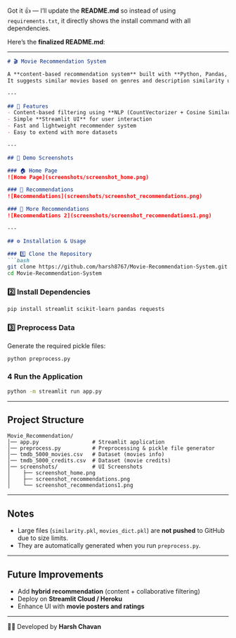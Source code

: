 Got it 👍 — I’ll update the **README.md** so instead of using `requirements.txt`, it directly shows the install command with all dependencies.

Here’s the **finalized README.md**:

---

````markdown
# 🎬 Movie Recommendation System

A **content-based recommendation system** built with **Python, Pandas, Scikit-learn, and Streamlit**.  
It suggests similar movies based on genres and description similarity using **cosine similarity**.

---

## 📌 Features
- Content-based filtering using **NLP (CountVectorizer + Cosine Similarity)**
- Simple **Streamlit UI** for user interaction
- Fast and lightweight recommender system
- Easy to extend with more datasets

---

## 🚀 Demo Screenshots

### 🏠 Home Page
![Home Page](screenshots/screenshot_home.png)

### 🎥 Recommendations
![Recommendations](screenshots/screenshot_recommendations.png)

### 🎥 More Recommendations
![Recommendations 2](screenshots/screenshot_recommendations1.png)

---

## ⚙️ Installation & Usage

### 1️⃣ Clone the Repository
```bash
git clone https://github.com/harsh8767/Movie-Recommendation-System.git
cd Movie-Recommendation-System
````

### 2️⃣ Install Dependencies

```bash
pip install streamlit scikit-learn pandas requests
```

### 3️⃣ Preprocess Data

Generate the required pickle files:

```bash
python preprocess.py
```

### 4️ Run the Application

```bash
python -m streamlit run app.py
```

---

##  Project Structure

```
Movie_Recommendation/
│── app.py                 # Streamlit application
│── preprocess.py          # Preprocessing & pickle file generator
│── tmdb_5000_movies.csv   # Dataset (movies info)
│── tmdb_5000_credits.csv  # Dataset (movie credits)
│── screenshots/           # UI Screenshots
│    ├── screenshot_home.png
│    ├── screenshot_recommendations.png
│    └── screenshot_recommendations1.png
```

---

## Notes

* Large files (`similarity.pkl`, `movies_dict.pkl`) are **not pushed** to GitHub due to size limits.
* They are automatically generated when you run `preprocess.py`.

---

## Future Improvements

* Add **hybrid recommendation** (content + collaborative filtering)
* Deploy on **Streamlit Cloud / Heroku**
* Enhance UI with **movie posters and ratings**

---

👨‍💻 Developed by **Harsh Chavan**

